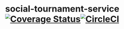 # social-tournament-service [![Coverage Status](https://coveralls.io/repos/github/HarlamovBuldog/social-tournament-service/badge.svg?branch=add-tests-for-transaction-methods-in-storage-pkg)](https://coveralls.io/github/HarlamovBuldog/social-tournament-service?branch=add-tests-for-transaction-methods-in-storage-pkg)[![CircleCI](https://circleci.com/gh/HarlamovBuldog/social-tournament-service.svg?style=svg)](https://circleci.com/gh/HarlamovBuldog/social-tournament-service)
